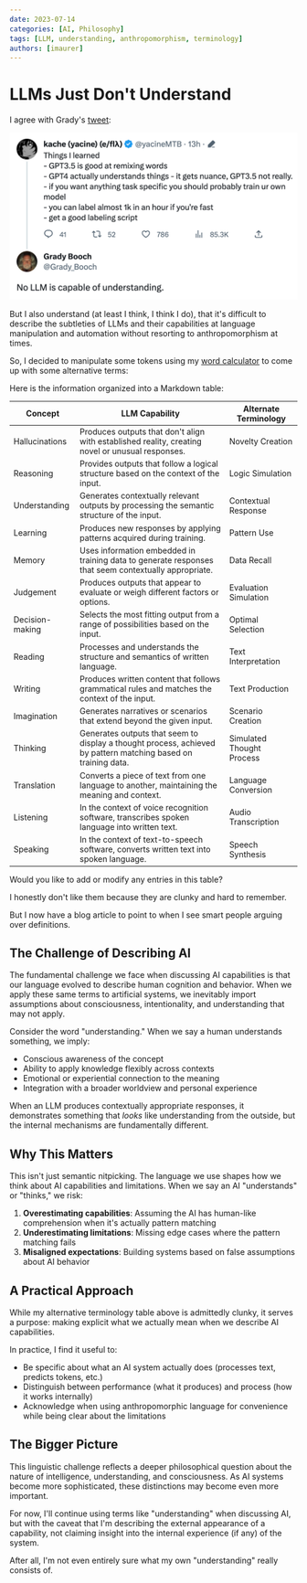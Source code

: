 ```yaml
---
date: 2023-07-14
categories: [AI, Philosophy]
tags: [LLM, understanding, anthropomorphism, terminology]
authors: [imaurer]
---
```


# LLMs Just Don't Understand

I agree with Grady's [tweet](https://twitter.com/Grady_Booch/status/1679767930748432385):

![yacine-grady.png](../../images/yacine-grady.png)

But I also understand (at least I think, I think I do), that it's difficult to describe the subtleties of LLMs and their capabilities at language manipulation and automation without resorting to anthropomorphism at times.

So, I decided to manipulate some tokens using my [word calculator](https://simonwillison.net/2023/Apr/2/calculator-for-words/) to come up with some alternative terms:

Here is the information organized into a Markdown table:

| Concept          | LLM Capability                                                                                                 | Alternate Terminology     |
|------------------|----------------------------------------------------------------------------------------------------------------|---------------------------|
| Hallucinations   | Produces outputs that don't align with established reality, creating novel or unusual responses.               | Novelty Creation          |
| Reasoning        | Provides outputs that follow a logical structure based on the context of the input.                            | Logic Simulation          |
| Understanding    | Generates contextually relevant outputs by processing the semantic structure of the input.                     | Contextual Response       |
| Learning         | Produces new responses by applying patterns acquired during training.                                          | Pattern Use               |
| Memory           | Uses information embedded in training data to generate responses that seem contextually appropriate.           | Data Recall               |
| Judgement        | Produces outputs that appear to evaluate or weigh different factors or options.                                | Evaluation Simulation     |
| Decision-making  | Selects the most fitting output from a range of possibilities based on the input.                              | Optimal Selection         |
| Reading          | Processes and understands the structure and semantics of written language.                                     | Text Interpretation       |
| Writing          | Produces written content that follows grammatical rules and matches the context of the input.                  | Text Production           |
| Imagination      | Generates narratives or scenarios that extend beyond the given input.                                          | Scenario Creation         |
| Thinking         | Generates outputs that seem to display a thought process, achieved by pattern matching based on training data. | Simulated Thought Process |
| Translation      | Converts a piece of text from one language to another, maintaining the meaning and context.                    | Language Conversion       |
| Listening        | In the context of voice recognition software, transcribes spoken language into written text.                   | Audio Transcription       |
| Speaking         | In the context of text-to-speech software, converts written text into spoken language.                         | Speech Synthesis          |

Would you like to add or modify any entries in this table?


I honestly don't like them because they are clunky and hard to remember.

But I now have a blog article to point to when I see smart people arguing over definitions.

## The Challenge of Describing AI

The fundamental challenge we face when discussing AI capabilities is that our language evolved to describe human cognition and behavior. When we apply these same terms to artificial systems, we inevitably import assumptions about consciousness, intentionality, and understanding that may not apply.

Consider the word "understanding." When we say a human understands something, we imply:

- Conscious awareness of the concept
- Ability to apply knowledge flexibly across contexts
- Emotional or experiential connection to the meaning
- Integration with a broader worldview and personal experience

When an LLM produces contextually appropriate responses, it demonstrates something that *looks* like understanding from the outside, but the internal mechanisms are fundamentally different.

## Why This Matters

This isn't just semantic nitpicking. The language we use shapes how we think about AI capabilities and limitations. When we say an AI "understands" or "thinks," we risk:

1. **Overestimating capabilities**: Assuming the AI has human-like comprehension when it's actually pattern matching
2. **Underestimating limitations**: Missing edge cases where the pattern matching fails
3. **Misaligned expectations**: Building systems based on false assumptions about AI behavior

## A Practical Approach

While my alternative terminology table above is admittedly clunky, it serves a purpose: making explicit what we actually mean when we describe AI capabilities.

In practice, I find it useful to:

- Be specific about what an AI system actually does (processes text, predicts tokens, etc.)
- Distinguish between performance (what it produces) and process (how it works internally)
- Acknowledge when using anthropomorphic language for convenience while being clear about the limitations

## The Bigger Picture

This linguistic challenge reflects a deeper philosophical question about the nature of intelligence, understanding, and consciousness. As AI systems become more sophisticated, these distinctions may become even more important.

For now, I'll continue using terms like "understanding" when discussing AI, but with the caveat that I'm describing the external appearance of a capability, not claiming insight into the internal experience (if any) of the system.

After all, I'm not even entirely sure what my own "understanding" really consists of.